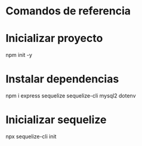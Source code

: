 # Comandos de referencia

# Inicializar proyecto
npm init -y

# Instalar dependencias
npm i express sequelize sequelize-cli mysql2 dotenv

# Inicializar sequelize
npx sequelize-cli init
